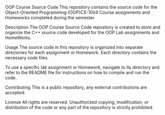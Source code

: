 OOP Course Source Code
This repository contains the source code for the Object-Oriented Programming (OOP)CS-1004 Course assignments and Homeworks completed during the semester.

Description
The OOP Course Source Code repository is created to store  and organize the C++ source code developed for the OOP Lab assignments and HomeWorks.

Usage
The source code in this repository is organized into separate directories for each assignment or Homework. Each directory contains the necessary code files.

To use a specific lab assignment or Homework, navigate to its directory and refer to the README file for instructions on how to compile and run the code.

Contributing
This is a public repository, any external contributions are accepted.

License
All rights are reserved. Unauthorized copying, modification, or distribution of the code or any part of the repository is strictly prohibited.
